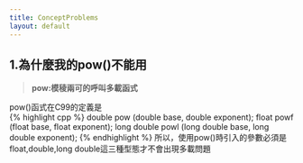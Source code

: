 ```yaml
---
title: ConceptProblems
layout: default
---
```


## 1.為什麼我的pow()不能用  
> **pow:模稜兩可的呼叫多載函式**  
  
pow()函式在C99的定義是  
{% highlight cpp %}
double pow  (double base, double exponent);
float powf (float base, float exponent);
long double powl (long double base, long double exponent);
{% endhighlight %}
所以，使用pow()時引入的參數必須是float,double,long double這三種型態才不會出現多載問題  